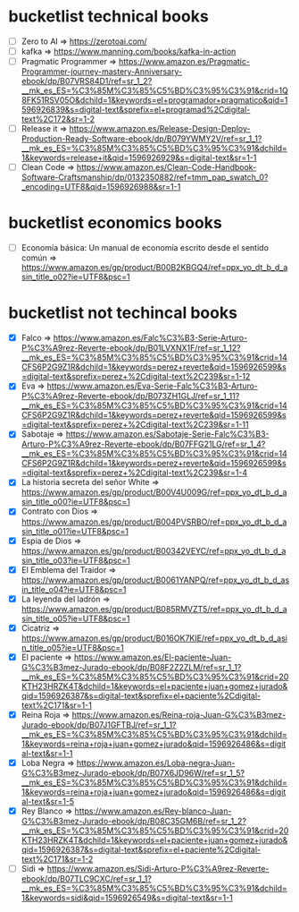 # bucketlist technical books

- [ ] Zero to AI => https://zerotoai.com/
- [ ] kafka => https://www.manning.com/books/kafka-in-action
- [ ] Pragmatic Programmer => https://www.amazon.es/Pragmatic-Programmer-journey-mastery-Anniversary-ebook/dp/B07VRS84D1/ref=sr_1_2?__mk_es_ES=%C3%85M%C3%85%C5%BD%C3%95%C3%91&crid=1Q8FK51RSV05O&dchild=1&keywords=el+programador+pragmatico&qid=1596926839&s=digital-text&sprefix=el+programad%2Cdigital-text%2C172&sr=1-2
- [ ] Release it => https://www.amazon.es/Release-Design-Deploy-Production-Ready-Software-ebook/dp/B079YWMY2V/ref=sr_1_1?__mk_es_ES=%C3%85M%C3%85%C5%BD%C3%95%C3%91&dchild=1&keywords=release+it&qid=1596926929&s=digital-text&sr=1-1
- [ ] Clean Code => https://www.amazon.es/Clean-Code-Handbook-Software-Craftsmanship/dp/0132350882/ref=tmm_pap_swatch_0?_encoding=UTF8&qid=1596926988&sr=1-1

# bucketlist economics books
- [ ] Economía básica: Un manual de economía escrito desde el sentido común => https://www.amazon.es/gp/product/B00B2KBGQ4/ref=ppx_yo_dt_b_d_asin_title_o02?ie=UTF8&psc=1

# bucketlist not techincal books
- [x] Falco => https://www.amazon.es/Falc%C3%B3-Serie-Arturo-P%C3%A9rez-Reverte-ebook/dp/B01LVXNX1F/ref=sr_1_12?__mk_es_ES=%C3%85M%C3%85%C5%BD%C3%95%C3%91&crid=14CFS6P2G9Z1R&dchild=1&keywords=perez+reverte&qid=1596926599&s=digital-text&sprefix=perez+%2Cdigital-text%2C239&sr=1-12
- [x] Eva => https://www.amazon.es/Eva-Serie-Falc%C3%B3-Arturo-P%C3%A9rez-Reverte-ebook/dp/B073ZH1GLJ/ref=sr_1_11?__mk_es_ES=%C3%85M%C3%85%C5%BD%C3%95%C3%91&crid=14CFS6P2G9Z1R&dchild=1&keywords=perez+reverte&qid=1596926599&s=digital-text&sprefix=perez+%2Cdigital-text%2C239&sr=1-11
- [x] Sabotaje => https://www.amazon.es/Sabotaje-Serie-Falc%C3%B3-Arturo-P%C3%A9rez-Reverte-ebook/dp/B07FFG21LG/ref=sr_1_4?__mk_es_ES=%C3%85M%C3%85%C5%BD%C3%95%C3%91&crid=14CFS6P2G9Z1R&dchild=1&keywords=perez+reverte&qid=1596926599&s=digital-text&sprefix=perez+%2Cdigital-text%2C239&sr=1-4
- [x] La historia secreta del señor White => https://www.amazon.es/gp/product/B00V4U009G/ref=ppx_yo_dt_b_d_asin_title_o00?ie=UTF8&psc=1
- [x] Contrato con Dios => https://www.amazon.es/gp/product/B004PVSRBO/ref=ppx_yo_dt_b_d_asin_title_o01?ie=UTF8&psc=1
- [x] Espia de Dios => https://www.amazon.es/gp/product/B00342VEYC/ref=ppx_yo_dt_b_d_asin_title_o03?ie=UTF8&psc=1
- [x] El Emblema del Traidor => https://www.amazon.es/gp/product/B0061YANPQ/ref=ppx_yo_dt_b_d_asin_title_o04?ie=UTF8&psc=1
- [x] La leyenda del ladrón => https://www.amazon.es/gp/product/B085RMVZT5/ref=ppx_yo_dt_b_d_asin_title_o05?ie=UTF8&psc=1
- [x] Cicatriz => https://www.amazon.es/gp/product/B016OK7KIE/ref=ppx_yo_dt_b_d_asin_title_o05?ie=UTF8&psc=1
- [x] El paciente => https://www.amazon.es/El-paciente-Juan-G%C3%B3mez-Jurado-ebook/dp/B08F2Z2ZLM/ref=sr_1_1?__mk_es_ES=%C3%85M%C3%85%C5%BD%C3%95%C3%91&crid=20KTH23HRZK4T&dchild=1&keywords=el+paciente+juan+gomez+jurado&qid=1596926387&s=digital-text&sprefix=el+paciente%2Cdigital-text%2C171&sr=1-1
- [x] Reina Roja => https://www.amazon.es/Reina-roja-Juan-G%C3%B3mez-Jurado-ebook/dp/B07J1GFTBJ/ref=sr_1_1?__mk_es_ES=%C3%85M%C3%85%C5%BD%C3%95%C3%91&dchild=1&keywords=reina+roja+juan+gomez+jurado&qid=1596926486&s=digital-text&sr=1-1
- [x] Loba Negra => https://www.amazon.es/Loba-negra-Juan-G%C3%B3mez-Jurado-ebook/dp/B07X6JD96W/ref=sr_1_5?__mk_es_ES=%C3%85M%C3%85%C5%BD%C3%95%C3%91&dchild=1&keywords=reina+roja+juan+gomez+jurado&qid=1596926486&s=digital-text&sr=1-5
- [x] Rey Blanco => https://www.amazon.es/Rey-blanco-Juan-G%C3%B3mez-Jurado-ebook/dp/B08C35GM6B/ref=sr_1_2?__mk_es_ES=%C3%85M%C3%85%C5%BD%C3%95%C3%91&crid=20KTH23HRZK4T&dchild=1&keywords=el+paciente+juan+gomez+jurado&qid=1596926387&s=digital-text&sprefix=el+paciente%2Cdigital-text%2C171&sr=1-2
- [ ] Sidi => https://www.amazon.es/Sidi-Arturo-P%C3%A9rez-Reverte-ebook/dp/B07TLC9CXC/ref=sr_1_1?__mk_es_ES=%C3%85M%C3%85%C5%BD%C3%95%C3%91&dchild=1&keywords=sidi&qid=1596926549&s=digital-text&sr=1-1
